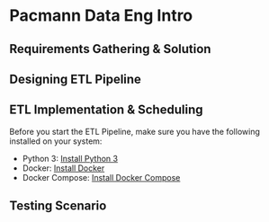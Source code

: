 # Pacmann Data Eng Intro

## Requirements Gathering & Solution

## Designing ETL Pipeline

## ETL Implementation & Scheduling

Before you start the ETL Pipeline, make sure you have the following installed on your system:

- Python 3:  [Install Python 3](https://realpython.com/installing-python/)
- Docker: [Install Docker](https://docs.docker.com/get-docker/)
- Docker Compose: [Install Docker Compose](https://docs.docker.com/compose/install/)

## Testing Scenario
